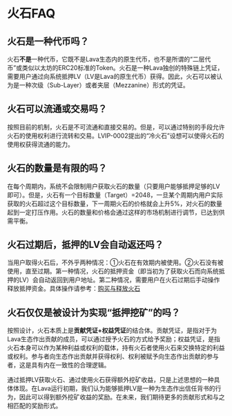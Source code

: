 # 火石FAQ

## 火石是一种代币吗？

火石**不是**一种代币，它既不是Lava生态内的原生代币，也不是所谓的“二层代币”或类似以太坊的ERC20标准的Token。火石是一种Lava独创的特殊链上凭证，需要用户通过向系统抵押LV（LV是Lava的原生代币）获得。因此，火石可以被认为是一种次级（Sub-Layer）或者夹层（Mezzanine）形式的凭证。

## 火石可以流通或交易吗？

按照目前的机制，火石是不可流通和直接交易的。但是，可以通过特别的手段允许火石的使用权利进行流转和交易。LVIP-0002提出的“冷火石”设想可以使得火石的使用权获得流通的能力。

## 火石的数量是有限的吗？

在每个周期内，系统不会限制用户获取火石的数量（只要用户能够抵押足够的LV即可）。但是，火石有一个目标数量（Target）=2048，一旦某个周期内用户实际获取的火石超过这个目标数量，下一周期火石的价格就会上升5%，对火石的数量起到一定打压作用。火石的数量和价格会通过这样的市场机制进行调节，已达到供需平衡。

## 火石过期后，抵押的LV会自动返还吗？

当用户取得火石后，不外乎两种情况：①火石在有效期内被使用。②火石没有被使用，直至过期。第一种情况，火石的抵押资金（即当初为了获取火石而向系统抵押的LV）会自动返回到用户地址。第二种情况，需要用户在火石过期后手动操作释放抵押资金。具体操作请参考：[购买与释放火石](firestone-firetoneoperation.md)

## 火石仅仅是被设计为实现“抵押挖矿”的吗？

按照设计，火石本质上是**贡献凭证+权益凭证**的结合体。贡献凭证，是指对于为Lava生态作出贡献的成员，可以通过授予火石的方式给予奖励；权益凭证，是指火石本身可以作为某种利益或权利的载体，持有火石者使用火石来交换特定的利益或权利。参与者向生态作出贡献并获得权利、权利被赋予向生态作出贡献的参与者，这是具有内在一致性的合理逻辑。

通过抵押LV获取火石、通过使用火石获得额外挖矿收益，只是上述思想的一种具体体现。在Lava运行初期，我们认为能够抵押LV是一种为生态作出信任背书的行为，因此可以得到额外挖矿收益的奖励。在未来，我们期待更多的贡献形式和与之相匹配的奖励形式。

